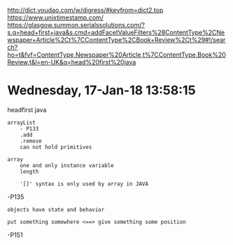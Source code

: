 http://dict.youdao.com/w/digress/#keyfrom=dict2.top  
https://www.unixtimestamp.com/  
https://glasgow.summon.serialssolutions.com/?s.q=head+first+java&s.cmd=addFacetValueFilters%28ContentType%2CNewspaper+Article%2Ct%7CContentType%2CBook+Review%2Ct%29#!/search?ho=t&fvf=ContentType,Newspaper%20Article,t%7CContentType,Book%20Review,t&l=en-UK&q=head%20first%20java

# Wednesday, 17-Jan-18 13:58:15  
headfirst java

    arrayList
        - P133
        .add
        .remove
        can not hold primitives

    array
        one and only instance variable
        length
        
        '[]' syntax is only used by array in JAVA

-P135
    
    objects have state and behavior
    
    put something somewhere <==> give something some position

-P151
